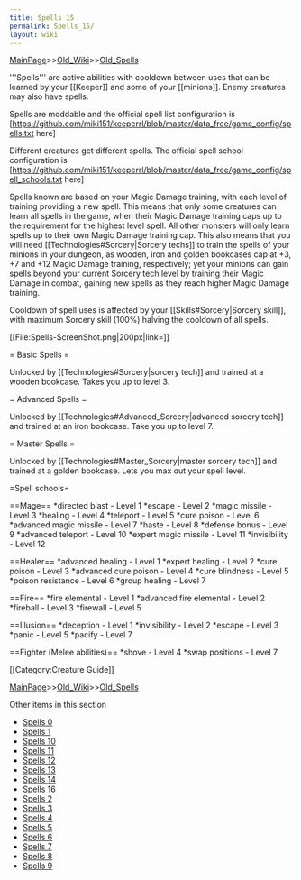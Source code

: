 ```yaml
---
title: Spells 15
permalink: Spells_15/
layout: wiki
---
```


[MainPage](/keeperrl_wiki/ "wikilink")>>[Old_Wiki](/keeperrl_wiki/Old_Wiki "wikilink")>>[Old_Spells](/keeperrl_wiki/Old_Spells "wikilink")

'''Spells''' are active abilities with cooldown between uses that can be learned by your [[Keeper]] and some of your [[minions]]. Enemy creatures may also have spells.

Spells are moddable and the official spell list configuration is [https://github.com/miki151/keeperrl/blob/master/data_free/game_config/spells.txt here]

Different creatures get different spells. The official spell school configuration is [https://github.com/miki151/keeperrl/blob/master/data_free/game_config/spell_schools.txt here]

Spells known are based on your Magic Damage training, with each level of training providing a new spell. This means that only some creatures can learn all spells in the game, when their Magic Damage training caps up to the requirement for the highest level spell. All other monsters will only learn spells up to their own Magic Damage training cap. This also means that you will need [[Technologies#Sorcery|Sorcery techs]] to train the spells of your minions in your dungeon, as wooden, iron and golden bookcases cap at +3, +7 and +12 Magic Damage training, respectively; yet your minions can gain spells beyond your current Sorcery tech level by training their Magic Damage in combat, gaining new spells as they reach higher Magic Damage training.

Cooldown of spell uses is affected by your [[Skills#Sorcery|Sorcery skill]], with maximum Sorcery skill (100%) halving the cooldown of all spells.

[[File:Spells-ScreenShot.png|200px|link=]]

= Basic Spells =

Unlocked by [[Technologies#Sorcery|sorcery tech]] and trained at a wooden bookcase. Takes you up to level 3.

= Advanced Spells =

Unlocked by [[Technologies#Advanced_Sorcery|advanced sorcery tech]] and trained at an iron bookcase. Take you up to level 7.
	
= Master Spells =

Unlocked by [[Technologies#Master_Sorcery|master sorcery tech]] and trained at a golden bookcase. Lets you max out your spell level.

=Spell schools=

==Mage==
*directed blast - Level 1
*escape - Level 2
*magic missile - Level 3
*healing - Level 4
*teleport - Level 5
*cure poison - Level 6
*advanced magic missile - Level 7
*haste - Level 8
*defense bonus - Level 9
*advanced teleport - Level 10
*expert magic missile - Level 11
*invisibility - Level 12

==Healer==
*advanced healing - Level 1
*expert healing - Level 2
*cure poison - Level 3
*advanced cure poison - Level 4
*cure blindness - Level 5
*poison resistance - Level 6
*group healing - Level 7

==Fire==
*fire elemental - Level 1
*advanced fire elemental - Level 2
*fireball - Level 3
*firewall - Level 5

==Illusion==
*deception - Level 1
*invisibility - Level 2
*escape - Level 3
*panic - Level 5
*pacify - Level 7

==Fighter (Melee abilities)==
*shove - Level 4
*swap positions - Level 7

[[Category:Creature Guide]]

[MainPage](/keeperrl_wiki/ "wikilink")>>[Old_Wiki](/keeperrl_wiki/Old_Wiki "wikilink")>>[Old_Spells](/keeperrl_wiki/Old_Spells "wikilink")

Other items in this section
-    [Spells 0](/keeperrl_wiki/Spells_0 "wikilink")
-    [Spells 1](/keeperrl_wiki/Spells_1 "wikilink")
-    [Spells 10](/keeperrl_wiki/Spells_10 "wikilink")
-    [Spells 11](/keeperrl_wiki/Spells_11 "wikilink")
-    [Spells 12](/keeperrl_wiki/Spells_12 "wikilink")
-    [Spells 13](/keeperrl_wiki/Spells_13 "wikilink")
-    [Spells 14](/keeperrl_wiki/Spells_14 "wikilink")
-    [Spells 16](/keeperrl_wiki/Spells_16 "wikilink")
-    [Spells 2](/keeperrl_wiki/Spells_2 "wikilink")
-    [Spells 3](/keeperrl_wiki/Spells_3 "wikilink")
-    [Spells 4](/keeperrl_wiki/Spells_4 "wikilink")
-    [Spells 5](/keeperrl_wiki/Spells_5 "wikilink")
-    [Spells 6](/keeperrl_wiki/Spells_6 "wikilink")
-    [Spells 7](/keeperrl_wiki/Spells_7 "wikilink")
-    [Spells 8](/keeperrl_wiki/Spells_8 "wikilink")
-    [Spells 9](/keeperrl_wiki/Spells_9 "wikilink")
